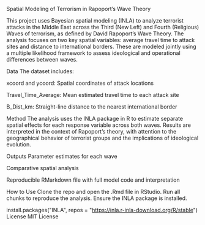 Spatial Modeling of Terrorism in Rapoport’s Wave Theory

This project uses Bayesian spatial modeling (INLA) to analyze terrorist attacks in the Middle East across the Third (New Left) and Fourth (Religious) Waves of terrorism, as defined by David Rapoport’s Wave Theory. The analysis focuses on two key spatial variables: average travel time to attack sites and distance to international borders. These are modeled jointly using a multiple likelihood framework to assess ideological and operational differences between waves.

Data
The dataset includes:

xcoord and ycoord: Spatial coordinates of attack locations

Travel_Time_Average: Mean estimated travel time to each attack site

B_Dist_km: Straight-line distance to the nearest international border

Method
The analysis uses the INLA package in R to estimate separate spatial effects for each response variable across both waves. Results are interpreted in the context of Rapoport’s theory, with attention to the geographical behavior of terrorist groups and the implications of ideological evolution.

Outputs
Parameter estimates for each wave

Comparative spatial analysis

Reproducible RMarkdown file with full model code and interpretation

How to Use
Clone the repo and open the .Rmd file in RStudio. Run all chunks to reproduce the analysis. Ensure the INLA package is installed.

install.packages("INLA", repos = "https://inla.r-inla-download.org/R/stable")
License
MIT License
